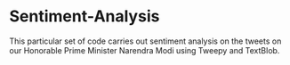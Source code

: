 # Sentiment-Analysis
This particular set of code carries out sentiment analysis on the tweets on our Honorable Prime Minister Narendra Modi using Tweepy and TextBlob.
